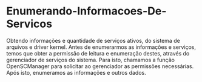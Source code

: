 # Enumerando-Informacoes-De-Servicos

Obtendo informações e quantidade de serviços ativos, do sistema de arquivos e driver kernel.
Antes de enumerarmos as informações e serviços, temos que obter a permissão de leitura e enumeração destes, através do gerenciador de serviços do sistema. Para isto, chamamos a função OpenSCManager para solicitar ao gerenciador as permissões necessárias.
Após isto, enumeramos as informações e outros dados.
